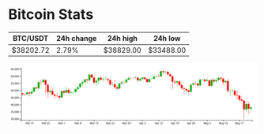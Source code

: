 # Bitcoin Stats

BTC/USDT|24h change|24h high|24h low|
|---|---|---|---|
|$38202.72|2.79%|$38829.00|$33488.00|

<img src="./chart.svg">

